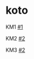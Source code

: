 # koto

KM1 [#1](https://github.com/andymarsden/koto/issues/1)

KM2 [#2](https://github.com/andymarsden/koto/issues/2)

KM3 [#2](https://github.com/andymarsden/koto/issues/3)

